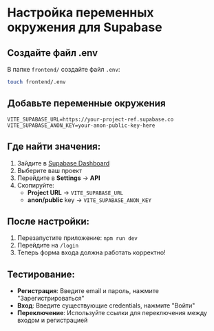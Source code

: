 # Настройка переменных окружения для Supabase

## Создайте файл .env

В папке `frontend/` создайте файл `.env`:

```bash
touch frontend/.env
```

## Добавьте переменные окружения

```env
VITE_SUPABASE_URL=https://your-project-ref.supabase.co
VITE_SUPABASE_ANON_KEY=your-anon-public-key-here
```

## Где найти значения:

1. Зайдите в [Supabase Dashboard](https://supabase.com/dashboard)
2. Выберите ваш проект
3. Перейдите в **Settings** → **API**
4. Скопируйте:
   - **Project URL** → `VITE_SUPABASE_URL`
   - **anon/public** key → `VITE_SUPABASE_ANON_KEY`

## После настройки:

1. Перезапустите приложение: `npm run dev`
2. Перейдите на `/login`
3. Теперь форма входа должна работать корректно!

## Тестирование:

- **Регистрация**: Введите email и пароль, нажмите "Зарегистрироваться"
- **Вход**: Введите существующие credentials, нажмите "Войти"
- **Переключение**: Используйте ссылки для переключения между входом и регистрацией
